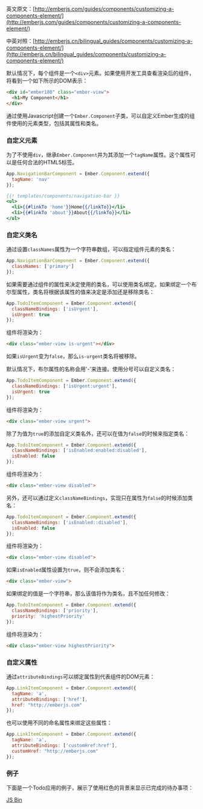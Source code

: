 英文原文：[http://emberjs.com/guides/components/customizing-a-components-element/](http://emberjs.com/guides/components/customizing-a-components-element/)

中英对照：[http://emberjs.cn/bilingual_guides/components/customizing-a-components-element/](http://emberjs.cn/bilingual_guides/components/customizing-a-components-element/)

默认情况下，每个组件是一个`<div>`元素。如果使用开发工具查看渲染后的组件，将看到一个如下所示的DOM表示：

```html
<div id="ember180" class="ember-view">
  <h1>My Component</h1>
</div>
```

通过使用Javascript创建一个`Ember.Component`子类，可以自定义Ember生成的组件使用的元素类型，包括其属性和类名。

### 自定义元素

为了不使用`div`，继承`Ember.Component`并为其添加一个`tagName`属性。这个属性可以是任何合法的HTML5标签。

```js
App.NavigationBarComponent = Ember.Component.extend({
  tagName: 'nav'
});
```

```handlebars
{{! templates/components/navigation-bar }}
<ul>
  <li>{{#linkTo 'home'}}Home{{/linkTo}}</li>
  <li>{{#linkTo 'about'}}About{{/linkTo}}</li>
</ul>
```

### 自定义类名

通过设置`classNames`属性为一个字符串数组，可以指定组件元素的类名：

```javascript
App.NavigationBarComponent = Ember.Component.extend({
  classNames: ['primary']
});
```

如果需要通过组件的属性来决定使用的类名，可以使用类名绑定。如果绑定一个布尔型属性，类名将根据该属性的值来决定是添加还是移除类名：

```js
App.TodoItemComponent = Ember.Component.extend({
  classNameBindings: ['isUrgent'],
  isUrgent: true
});
```

组件将渲染为：

```html
<div class="ember-view is-urgent"></div>
```

如果`isUrgent`变为`false`，那么`is-urgent`类名将被移除。

默认情况下，布尔属性的名称会用'-'来连接。使用分号可以自定义类名：

```javascript
App.TodoItemComponent = Ember.Component.extend({
  classNameBindings: ['isUrgent:urgent'],
  isUrgent: true
});
```

组件将渲染为：

```html
<div class="ember-view urgent">
```

除了为值为`true`的添加自定义类名外，还可以在值为`false`的时候来指定类名：

```javascript
App.TodoItemComponent = Ember.Component.extend({
  classNameBindings: ['isEnabled:enabled:disabled'],
  isEnabled: false
});
```

组件将渲染为：

```html
<div class="ember-view disabled">
```

另外，还可以通过定义`classNameBindings`，实现只在属性为`false`的时候添加类名：

```javascript
App.TodoItemComponent = Ember.Component.extend({
  classNameBindings: ['isEnabled::disabled'],
  isEnabled: false
});
```

组件将渲染为：

```html
<div class="ember-view disabled">
```

如果`isEnabled`属性设置为`true`，则不会添加类名：

```html
<div class="ember-view">
```

如果绑定的值是一个字符串，那么该值将作为类名，且不加任何修改：

```javascript
App.TodoItemComponent = Ember.Component.extend({
  classNameBindings: ['priority'],
  priority: 'highestPriority'
});
```

组件将渲染为：

```html
<div class="ember-view highestPriority">
```

### 自定义属性

通过`attributeBindings`可以绑定属性到代表组件的DOM元素：

```javascript
App.LinkItemComponent = Ember.Component.extend({
  tagName: 'a',
  attributeBindings: ['href'],
  href: "http://emberjs.com"
});
```

也可以使用不同的命名属性来绑定这些属性：

```javascript
App.LinkItemComponent = Ember.Component.extend({
  tagName: 'a',
  attributeBindings: ['customHref:href'],
  customHref: "http://emberjs.com"
});
```

### 例子

下面是一个Todo应用的例子，展示了使用红色的背景来显示已完成的待办事项：

<a class="jsbin-embed" href="http://jsbin.com/utonef/1/embed?live">JS Bin</a><script src="http://static.jsbin.com/js/embed.js"></script>
